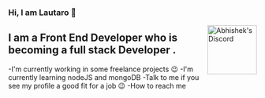 ### Hi, I am Lautaro 👋

  <img align="right" alt="Abhishek's Discord" width="100px" src="https://github.githubassets.com/images/modules/logos_page/Octocat.png" />
<h2>I am a Front End Developer who is becoming a full stack Developer .</h2>

-I'm currently working in some freelance projects :wink:
-I'm currently learning nodeJS and mongoDB
-Talk to me if you see my profile a good fit for a job :wink:
-How to reach me 

<!--
**lausuarez02/lausuarez02** is a ✨ _special_ ✨ repository because its `README.md` (this file) appears on your GitHub profile.

Here are some ideas to get you started:

- 🔭 I’m currently working on ...
- 🌱 I’m currently learning ...
- 👯 I’m looking to collaborate on ...
- 🤔 I’m looking for help with ...
- 💬 Ask me about ...
- 📫 How to reach me: ...
- 😄 Pronouns: ...
- ⚡ Fun fact: ...
-->
